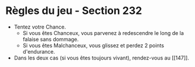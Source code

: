 # Règles du jeu - Section 232

- Tentez votre Chance.
  - Si vous êtes Chanceux, vous parvenez à redescendre le long de la falaise sans dommage.
  - Si vous êtes Malchanceux, vous glissez et perdez 2 points d'endurance.
- Dans les deux cas (si vous êtes toujours vivant), rendez-vous au [[147]].